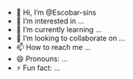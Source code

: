 - 👋 Hi, I’m @Escobar-sins
- 👀 I’m interested in ...
- 🌱 I’m currently learning ...
- 💞️ I’m looking to collaborate on ...
- 📫 How to reach me ...
- 😄 Pronouns: ...
- ⚡ Fun fact: ...

<!---
Escobar-sins/Escobar-sins is a ✨ special ✨ repository because its `README.md` (this file) appears on your GitHub profile.
You can click the Preview link to take a look at your changes.
--->

